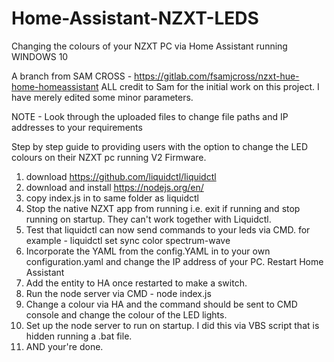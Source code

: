 # Home-Assistant-NZXT-LEDS
Changing the colours of your NZXT PC via Home Assistant running WINDOWS 10

A branch from SAM CROSS - https://gitlab.com/fsamjcross/nzxt-hue-home-homeassistant 
ALL credit to Sam for the initial work on this project.  I have merely edited some minor parameters.

NOTE - Look through the uploaded files to change file paths and IP addresses to your requirements

Step by step guide to providing users with the option to change the LED colours on their NZXT pc running V2 Firmware.

1. download https://github.com/liquidctl/liquidctl
2. download and install https://nodejs.org/en/
3. copy index.js in to same folder as liquidctl
4. Stop the native NZXT app from running i.e. exit if running and stop running on startup.  They can't work together with Liquidctl.
5. Test that liquidctl can now send commands to your leds via CMD.  for example - liquidctl set sync color spectrum-wave
6. Incorporate the YAML from the config.YAML in to your own configuration.yaml and change the IP address of your PC.  Restart Home Assistant
7. Add the entity to HA once restarted to make a switch.
8. Run the node server via CMD - node index.js
9. Change a colour via HA and the command should be sent to CMD console and change the colour of the LED lights.
10. Set up the node server to run on startup.  I did this via VBS script that is hidden running a .bat file.
11. AND your're done.
